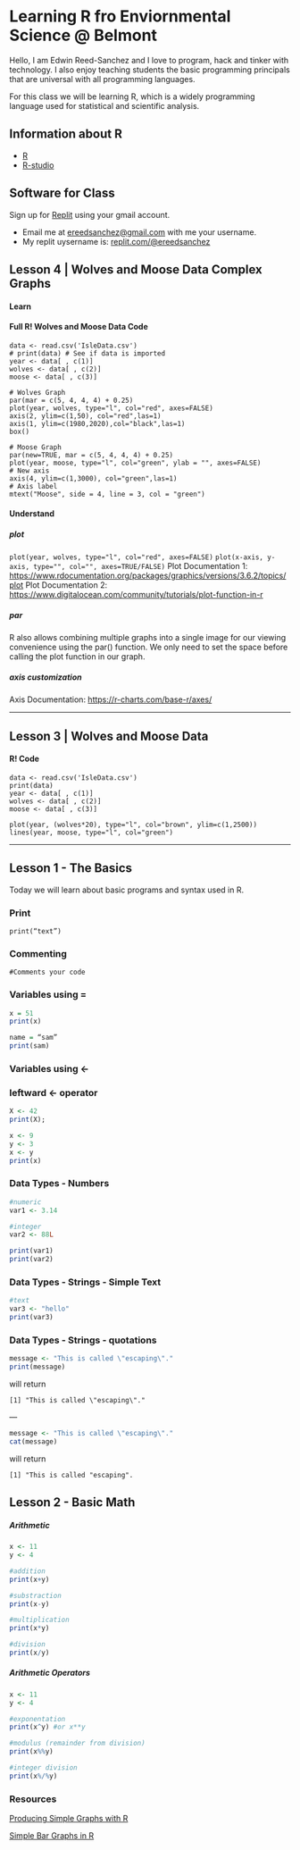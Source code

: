 # Learning R fro Enviornmental Science @ Belmont

Hello, I am Edwin Reed-Sanchez and I love to program, hack and tinker with technology. I also enjoy teaching students the basic programming principals that are universal with all programming languages.  

For this class we will be learning R, which is a widely programming language used for statistical and scientific analysis.  

## Information about R
- [R](https://www.r-project.org/)
- [R-studio](https://posit.co/downloads/)

## Software for Class
Sign up for [Replit](https://replit.com/) using your gmail account. 
- Email me  at ereedsanchez@gmail.com with me your username. 
- My replit uysername is: [replit.com/@ereedsanchez](https://replit.com/@ereedsanchez)

## Lesson 4 | Wolves and Moose Data Complex Graphs 

#### Learn


#### Full R! Wolves and Moose Data Code 
```
data <- read.csv('IsleData.csv')
# print(data) # See if data is imported
year <- data[ , c(1)] 
wolves <- data[ , c(2)]
moose <- data[ , c(3)]

# Wolves Graph
par(mar = c(5, 4, 4, 4) + 0.25)
plot(year, wolves, type="l", col="red", axes=FALSE)
axis(2, ylim=c(1,50), col="red",las=1)
axis(1, ylim=c(1980,2020),col="black",las=1)
box()

# Moose Graph
par(new=TRUE, mar = c(5, 4, 4, 4) + 0.25)
plot(year, moose, type="l", col="green", ylab = "", axes=FALSE)
# New axis
axis(4, ylim=c(1,3000), col="green",las=1)
# Axis label
mtext("Moose", side = 4, line = 3, col = "green")

```

#### Understand

##### plot
`plot(year, wolves, type="l", col="red", axes=FALSE)`
`plot(x-axis, y-axis, type="", col="", axes=TRUE/FALSE)`
Plot Documentation 1: https://www.rdocumentation.org/packages/graphics/versions/3.6.2/topics/plot
Plot Documentation 2: https://www.digitalocean.com/community/tutorials/plot-function-in-r

##### par
R also allows combining multiple graphs into a single image for our viewing convenience using the par() function. We only need to set the space before calling the plot function in our graph.

##### axis customization 
Axis Documentation: https://r-charts.com/base-r/axes/

----------



## Lesson 3 | Wolves and Moose Data 

#### R! Code 

```
data <- read.csv('IsleData.csv')
print(data)
year <- data[ , c(1)]
wolves <- data[ , c(2)]
moose <- data[ , c(3)]

plot(year, (wolves*20), type="l", col="brown", ylim=c(1,2500))
lines(year, moose, type="l", col="green")
```
----------

## Lesson 1 - The Basics
Today we will learn about basic programs and syntax used in R. 

### Print
`print(“text”)`

### Commenting
`#Comments your code`

### Variables using =
```R
x = 51
print(x)
```
```R
name = “sam”
print(sam)
```


### Variables using <-
### leftward <- operator

```R
X <- 42
print(X);
```
```R
x <- 9
y <- 3 
x <- y 
print(x)
```

### Data Types - Numbers
```R
#numeric
var1 <- 3.14

#integer
var2 <- 88L

print(var1)
print(var2)
```

### Data Types - Strings - Simple Text

```R
#text
var3 <- "hello"
print(var3)
```




### Data Types - Strings - quotations 

```R
message <- "This is called \"escaping\"."
print(message) 
```
will return
```
[1] "This is called \"escaping\"."
```
—
```R
message <- "This is called \"escaping\"."
cat(message)
```
will return
```
[1] "This is called "escaping".
```


## Lesson 2 - Basic Math

##### Arithmetic 
```R
x <- 11
y <- 4

#addition
print(x+y)

#substraction
print(x-y)

#multiplication
print(x*y)

#division
print(x/y)
```

##### Arithmetic Operators
```R
x <- 11
y <- 4

#exponentation
print(x^y) #or x**y

#modulus (remainder from division)
print(x%%y)

#integer division
print(x%/%y)
```


### Resources 
[Producing Simple Graphs with R](https://sites.harding.edu/fmccown/r/)

[Simple Bar Graphs in R](https://medium.com/beginner-at-bi-data-science-and-big-data/importing-data-into-r-from-a-csv-file-and-creating-a-chart-out-of-it-892d5bc81531_)




